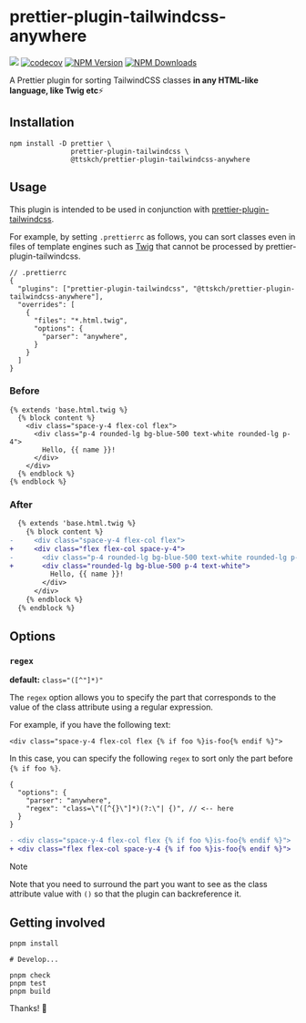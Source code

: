 # prettier-plugin-tailwindcss-anywhere

[![](https://github.com/ttskch/prettier-plugin-tailwindcss-anywhere/actions/workflows/ci.yaml/badge.svg?branch=main)](https://github.com/ttskch/prettier-plugin-tailwindcss-anywhere/actions/workflows/ci.yaml?query=branch:main)
[![codecov](https://codecov.io/gh/ttskch/prettier-plugin-tailwindcss-anywhere/graph/badge.svg?token=GEZ1cdUmSx)](https://codecov.io/gh/ttskch/prettier-plugin-tailwindcss-anywhere)
[![NPM Version](https://img.shields.io/npm/v/%40ttskch%2Fprettier-plugin-tailwindcss-anywhere)](https://www.npmjs.com/package/@ttskch/prettier-plugin-tailwindcss-anywhere)
[![NPM Downloads](https://img.shields.io/npm/dm/%40ttskch%2Fprettier-plugin-tailwindcss-anywhere)](https://www.npmjs.com/package/@ttskch/prettier-plugin-tailwindcss-anywhere)

A Prettier plugin for sorting TailwindCSS classes **in any HTML-like language, like Twig etc**⚡

## Installation

```shell
npm install -D prettier \
               prettier-plugin-tailwindcss \
               @ttskch/prettier-plugin-tailwindcss-anywhere
```

## Usage

This plugin is intended to be used in conjunction with [prettier-plugin-tailwindcss](https://github.com/tailwindlabs/prettier-plugin-tailwindcss).

For example, by setting `.prettierrc` as follows, you can sort classes even in files of template engines such as [Twig](https://twig.symfony.com/) that cannot be processed by prettier-plugin-tailwindcss.

```json5
// .prettierrc
{
  "plugins": ["prettier-plugin-tailwindcss", "@ttskch/prettier-plugin-tailwindcss-anywhere"],
  "overrides": [
    {
      "files": "*.html.twig",
      "options": {
        "parser": "anywhere",
      }
    }
  ]
}
```

### Before

```twig
{% extends 'base.html.twig %}
  {% block content %}
    <div class="space-y-4 flex-col flex">
      <div class="p-4 rounded-lg bg-blue-500 text-white rounded-lg p-4">
        Hello, {{ name }}!
      </div>
    </div>
  {% endblock %}
{% endblock %}
```

### After

```diff
  {% extends 'base.html.twig %}
    {% block content %}
-     <div class="space-y-4 flex-col flex">
+     <div class="flex flex-col space-y-4">
-       <div class="p-4 rounded-lg bg-blue-500 text-white rounded-lg p-4">
+       <div class="rounded-lg bg-blue-500 p-4 text-white">
          Hello, {{ name }}!
        </div>
      </div>
    {% endblock %}
  {% endblock %}
```

## Options

### `regex` 

**default:** `class="([^"]*)"`

The `regex` option allows you to specify the part that corresponds to the value of the class attribute using a regular expression.

For example, if you have the following text:

```twig
<div class="space-y-4 flex-col flex {% if foo %}is-foo{% endif %}">
```

In this case, you can specify the following `regex` to sort only the part before `{% if foo %}`.

```json5
{
  "options": {
    "parser": "anywhere",
    "regex": "class=\"([^{}\"]*)(?:\"| {)", // <-- here
  }
}
```

```diff
- <div class="space-y-4 flex-col flex {% if foo %}is-foo{% endif %}">
+ <div class="flex flex-col space-y-4 {% if foo %}is-foo{% endif %}">
```

> [!NOTE]
> Note that you need to surround the part you want to see as the class attribute value with `()` so that the plugin can backreference it.

## Getting involved

```shell
pnpm install

# Develop...

pnpm check
pnpm test
pnpm build
```

Thanks! 🎉
